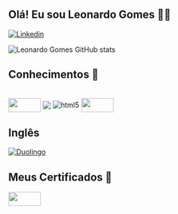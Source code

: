 ## Olá! Eu sou Leonardo Gomes 👋🏼


[![Linkedin](https://img.shields.io/badge/LinkedIn-0077B5?style=for-the-badge&logo=linkedin&logoColor=white)](https://www.linkedin.com/in/leonardo-gomes-52550b174/)

![Leonardo Gomes GitHub stats](https://github-readme-stats.vercel.app/api?username=Leeogmz&show_icons=true&theme=radical)

</div>

## Conhecimentos 📖

<div style="display: inline_block"><br/>
  
  <img align="center" src = "https://velog.velcdn.com/images/ygh7687/post/d4b830e8-f879-41ca-a35b-8489f4fd63ab/sql.png" width="65" height = "28" > 
  <img align="center" src = "https://img.shields.io/badge/Python-3776AB?style=for-the-badge&logo=python&logoColor=white" >
  <img align="center" alt="html5" src="https://img.shields.io/badge/Microsoft_Excel-217346?style=for-the-badge&logo=microsoft-excel&logoColor=white" >
  <img <img align="center" src="https://datascientest.com/es/wp-content/uploads/sites/7/2020/10/power-bi-logo-1.jpg" width="65" height = "28"></a>

</div>

## Inglês

[![Duolingo](https://img.shields.io/badge/Duolingo-58CC02?style=for-the-badge&logo=Duolingo&logoColor=white)](https://www.duolingo.com/profile/Leeo.gmz)

</div>

## Meus Certificados 📜
<a href="https://cursos.alura.com.br/user/leonardo-gomes15/fullCertificate/3a132e8868f1edda0156e004520e1d83">
  <img src="https://avatars.githubusercontent.com/u/4975968?s=200&v=4" width="65" height = "28">
</a>
